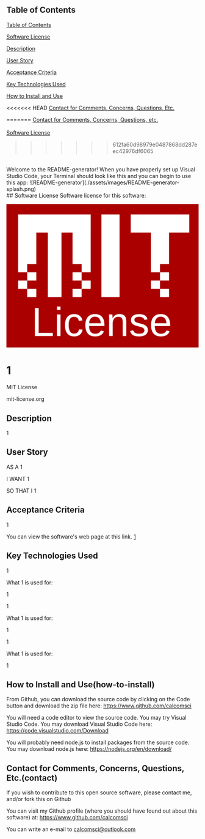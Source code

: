 
## Table of Contents

[Table of Contents](#table-of-contents)

[Software License](#software-license)

[Description](#description)

[User Story](#user-story) 

[Acceptance Criteria](#acceptance-criteria)

[Key Technologies Used](#key-technologies-used)

[How to Install and Use](#how-to-install-and-use) 

<<<<<<< HEAD
[Contact for Comments, Concerns, Questions, Etc.](#contact)
<br>

=======
[Contact for Comments, Concerns, Questions, etc.](#contact) 
<br>
<br>
[Software License](software-license)
>>>>>>> 612fa60d98979e0487868dd287eec42976df6065
<br>
Welcome to the README-generator!
When you have properly set up Visual Studio Code, your Terminal should look like this and you can begin to use this app:
![README-generator](./assets/images/README-generator-splash.png)

<br>
## Software License
Software license for this software:

![1](/assets/images/2.png)



# 1

MIT License

mit-license.org

  
## Description

1


## User Story

AS A 1 

I WANT 1 

SO THAT I 1


## Acceptance Criteria

1


You can view the software's web page at this link. [1](https://github.com/calcomsci)

## Key Technologies Used

1 

What 1  is used for:

1

1

What 1 is used for:

1

1

What 1 is used for:

1

## How to Install and Use(how-to-install)

From Github, you can download the source code by clicking on the Code button and download the zip file here: https://www.github.com/calcomsci

You will need a code editor to view the source code. You may try Visual Studio Code. You may download Visual Studio Code here: https://code.visualstudio.com/Download

You will probably need node.js to install packages from the source code. You may download node.js here: https://nodejs.org/en/download/


## Contact for Comments, Concerns, Questions, Etc.(contact)

If you wish to contribute to this open source software, please contact me, and/or fork this on Github

You can visit my Github profile (where you should have found out about this software) at: https://www.github.com/calcomsci

You can write an e-mail to calcomsci@outlook.com 
